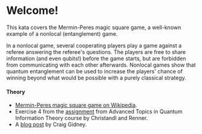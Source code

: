 # Welcome!

This kata covers the Mermin-Peres magic square game, a well-known example of a nonlocal (entanglement) game.

In a nonlocal game, several cooperating players play a game against a referee answering the referee's questions. 
The players are free to share information (and even qubits!) before the game starts, 
but are forbidden from communicating with each other afterwards. 
Nonlocal games show that quantum entanglement can be used to increase the players' chance of winning 
beyond what would be possible with a purely classical strategy.

#### Theory

* [Mermin-Peres magic square game on Wikipedia](https://en.wikipedia.org/wiki/Quantum_pseudo-telepathy#The_Mermin-Peres_magic_square_game).
* Exercise 4 from the [assignment](http://edu.itp.phys.ethz.ch/fs13/atqit/sol01.pdf) from Advanced Topics in Quantum Information Theory course by Christandl and Renner.
* A [blog post](http://twistedoakstudios.com/blog/Post6536_implementing-quantum-pseudo-telepathy) by Craig Gidney.